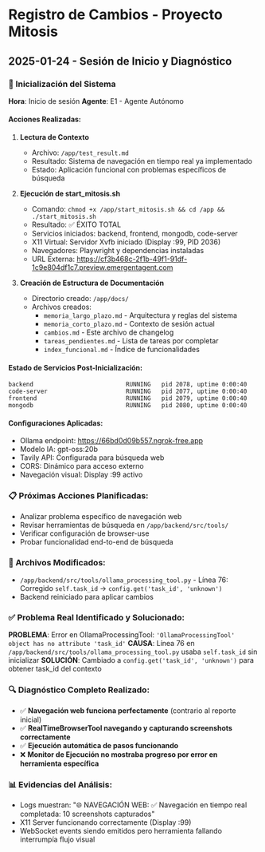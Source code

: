 # Registro de Cambios - Proyecto Mitosis

## 2025-01-24 - Sesión de Inicio y Diagnóstico

### 🚀 Inicialización del Sistema
**Hora**: Inicio de sesión
**Agente**: E1 - Agente Autónomo

#### Acciones Realizadas:
1. **Lectura de Contexto**
   - Archivo: `/app/test_result.md` 
   - Resultado: Sistema de navegación en tiempo real ya implementado
   - Estado: Aplicación funcional con problemas específicos de búsqueda

2. **Ejecución de start_mitosis.sh**
   - Comando: `chmod +x /app/start_mitosis.sh && cd /app && ./start_mitosis.sh`
   - Resultado: ✅ ÉXITO TOTAL
   - Servicios iniciados: backend, frontend, mongodb, code-server
   - X11 Virtual: Servidor Xvfb iniciado (Display :99, PID 2036)
   - Navegadores: Playwright y dependencias instaladas
   - URL Externa: https://cf3b468c-2f1b-49f1-91df-1c9e804df1c7.preview.emergentagent.com

3. **Creación de Estructura de Documentación**
   - Directorio creado: `/app/docs/`
   - Archivos creados:
     - `memoria_largo_plazo.md` - Arquitectura y reglas del sistema
     - `memoria_corto_plazo.md` - Contexto de sesión actual
     - `cambios.md` - Este archivo de changelog
     - `tareas_pendientes.md` - Lista de tareas por completar
     - `index_funcional.md` - Índice de funcionalidades

#### Estado de Servicios Post-Inicialización:
```
backend                          RUNNING   pid 2078, uptime 0:00:40
code-server                      RUNNING   pid 2077, uptime 0:00:40  
frontend                         RUNNING   pid 2079, uptime 0:00:40
mongodb                          RUNNING   pid 2080, uptime 0:00:40
```

#### Configuraciones Aplicadas:
- Ollama endpoint: https://66bd0d09b557.ngrok-free.app
- Modelo IA: gpt-oss:20b
- Tavily API: Configurada para búsqueda web
- CORS: Dinámico para acceso externo
- Navegación visual: Display :99 activo

### 📋 Próximas Acciones Planificadas:
- Analizar problema específico de navegación web
- Revisar herramientas de búsqueda en `/app/backend/src/tools/`
- Verificar configuración de browser-use
- Probar funcionalidad end-to-end de búsqueda

### 🔧 Archivos Modificados:
- `/app/backend/src/tools/ollama_processing_tool.py` - Línea 76: Corregido `self.task_id` → `config.get('task_id', 'unknown')`
- Backend reiniciado para aplicar cambios

### ✅ Problema Real Identificado y Solucionado:
**PROBLEMA**: Error en OllamaProcessingTool: `'OllamaProcessingTool' object has no attribute 'task_id'`
**CAUSA**: Línea 76 en `/app/backend/src/tools/ollama_processing_tool.py` usaba `self.task_id` sin inicializar
**SOLUCIÓN**: Cambiado a `config.get('task_id', 'unknown')` para obtener task_id del contexto

### 🔍 Diagnóstico Completo Realizado:
- ✅ **Navegación web funciona perfectamente** (contrario al reporte inicial)
- ✅ **RealTimeBrowserTool navegando y capturando screenshots correctamente**  
- ✅ **Ejecución automática de pasos funcionando**
- ❌ **Monitor de Ejecución no mostraba progreso por error en herramienta específica**

### 📊 Evidencias del Análisis:
- Logs muestran: "🌐 NAVEGACIÓN WEB: ✅ Navegación en tiempo real completada: 10 screenshots capturados"
- X11 Server funcionando correctamente (Display :99)
- WebSocket events siendo emitidos pero herramienta fallando interrumpía flujo visual